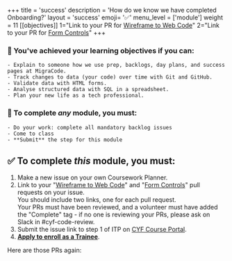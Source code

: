 +++
title = 'success'
description = 'How do we know we have completed Onboarding?'
layout = 'success'
emoji= '✅'
menu_level = ['module']
weight = 11
[[objectives]]
1="Link to your PR for [Wireframe to Web Code](https://github.com/CodeYourFuture/Module-Onboarding/issues/17)"
2="Link to your PR for [Form Controls](https://github.com/CodeYourFuture/Module-Onboarding/issues/19)"
+++


### 🎯 You've achieved your learning objectives if you can:

```objectives
- Explain to someone how we use prep, backlogs, day plans, and success pages at MigraCode.
- Track changes to data (your code) over time with Git and GitHub.
- Validate data with HTML forms.
- Analyse structured data with SQL in a spreadsheet.
- Plan your new life as a tech professional.
```

### 💯 To complete _any_ module, you must:

```objectives
- Do your work: complete all mandatory backlog issues
- Come to class
- **Submit** the step for this module
```

## ✅ To complete _this_ module, you must:

1. Make a new issue on your own Coursework Planner.
1. Link to your "[Wireframe to Web Code](https://github.com/CodeYourFuture/Module-Onboarding/issues/17)" and "[Form Controls](https://github.com/CodeYourFuture/Module-Onboarding/issues/19)" pull requests on your issue.\
   You should include two links, one for each pull request.\
   Your PRs must have been reviewed, and a volunteer must have added the "Complete" tag - if no one is reviewing your PRs, please ask on Slack in #cyf-code-review.
1. Submit the issue link to step 1 of ITP on [CYF Course Portal](https://application-process.codeyourfuture.io/).
1. **[Apply to enroll as a Trainee](https://forms.gle/vRuofa7aeL5DsbhGA)**.

Here are those PRs again:
